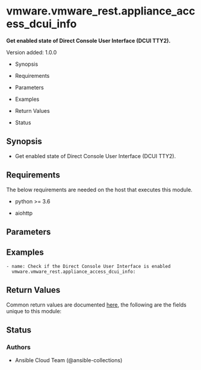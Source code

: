 # vmware.vmware_rest.appliance_access_dcui_info

**Get enabled state of Direct Console User Interface (DCUI TTY2).**

Version added: 1.0.0


* Synopsis


* Requirements


* Parameters


* Examples


* Return Values


* Status

## Synopsis


* Get enabled state of Direct Console User Interface (DCUI TTY2).

## Requirements

The below requirements are needed on the host that executes this
module.


* python >= 3.6


* aiohttp

## Parameters

## Examples

```
- name: Check if the Direct Console User Interface is enabled
  vmware.vmware_rest.appliance_access_dcui_info:
```

## Return Values

Common return values are documented [here](https://docs.ansible.com/ansible/latest/reference_appendices/common_return_values.html#common-return-values),
the following are the fields unique to this module:

## Status

### Authors


* Ansible Cloud Team (@ansible-collections)
